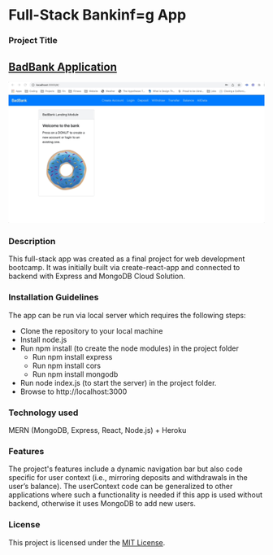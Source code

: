 # Full-Stack Bankinf=g App 

### Project Title
##      [BadBank Application](https://donut-bank.herokuapp.com/)




![ReadMEVideo](https://github.com/veraphipps01/Donut-Bank/blob/main/Badbank.gif)

### Description

This full-stack app was created as a final project for web development bootcamp. It was initially built via create-react-app and connected to backend with Express and MongoDB Cloud Solution.

### Installation Guidelines

The app can be run via local server which requires the following steps: 
* Clone the repository to your local machine
* Install node.js
* Run npm install (to create the node modules) in the project folder
  * Run npm install express
  * Run npm install cors
  * Run npm install mongodb
* Run node index.js (to start the server) in the project folder.  
* Browse to http://localhost:3000

### Technology used

  MERN (MongoDB, Express, React, Node.js) + Heroku
     
### Features

The project's features include a dynamic navigation bar but also code specific for user context (i.e., mirroring deposits and withdrawals in the user’s balance). The userContext code can be generalized to other applications where such a functionality is needed if this app is used without backend, otherwise it uses MongoDB to add new users.

### License

This project is licensed under the [MIT License](LICENSE.md).
